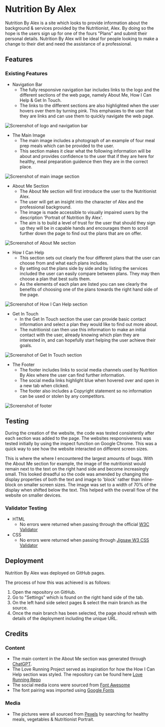 # **Nutrition By Alex**

Nutrition By Alex is a site which looks to provide information about the background & services provided by the Nutritionist, Alex. By doing so the hope is the users sign up for one of the fours "Plans" and submit their personal details. Nutrition By Alex will be ideal for people looking to make a change to their diet and need the assistance of a professional.

## **Features**

### **Existing Features**

* Navigation Bar
  * The fully responsive navigation bar includes links to the logo and the different sections of the web page, namely About Me, How I Can Help & Get In Touch.
  * The links to the different sections are also highlighted when the user hovers over them by turning pink. This emphasies to the user that they are links and can use them to quickly navigate the web page. 

![Screenshot of logo and navigation bar](https://user-images.githubusercontent.com/122832821/228657868-79079e86-7c76-4e04-becc-8a0cae5c36c4.jpeg)

* The Main Image
  * The main image includes a photograph of an example of four meal prep meals which can be provided to the user.
  * This section makes it clear what the following information will be about and provides confidence to the user that if they are here for healthy, meal preparation guidence then they are in the correct place.

![Screenshot of main image section](https://user-images.githubusercontent.com/122832821/228658227-04af280b-bbf4-4d64-b4b9-12158da28237.jpeg)

* About Me Section
  * The About Me section will first introduce the user to the Nutritionist Alex.
  * The user will get an insight into the character of Alex and the professional background.
  * The image is made accessible to visually impaired users by the description 'Portrait of Nutrition By Alex'.
  * The aim is to build a level of trust for the user that should they sign up they will be in capable hands and encourages them to scroll further down the page to find out the plans that are on offer. 

![Screenshot of About Me section](https://user-images.githubusercontent.com/122832821/228658357-61a7a8c9-fd88-4af7-9e2b-84c7052bbaf7.jpeg)

* How I Can Help 
  * This section sets out clearly the four different plans that the user can choose from and what each plans includes. 
  * By setting out the plans side by side and by listing the services included the user can easily compare between plans. They may then choose a plan that best suits them.
  * As the elements of each plan are listed you can see clearly the benefits of choosing one of the plans towards the right hand side of the page.

![Screenshot of How I Can Help section](https://user-images.githubusercontent.com/122832821/228659014-712c0acf-c3b9-4ccc-a04e-79ca62e0e1f2.jpeg)


* Get In Touch
  * In the Get In Touch section the user can provide basic contact information and select a plan they would like to find out more about. 
  * The nutritionist can then use this information to make an initial contact with the user, already knowing which plan they are interested in, and can hopefully start helping the user achieve their goals.

![Screenshot of Get In Touch section](https://user-images.githubusercontent.com/122832821/228659189-2752f47c-1f19-44b0-b097-332464913268.jpeg)


* The Footer 
  * The footer includes links to social media channels used by Nutrition By Alex where the user can find further information. 
  * The social media links highlight blue when hovered over and open in a new tab when clicked.
  * The footer also includes a Copyright statement so no information can be used or stolen by any competitors.

![Screenshot of footer](https://user-images.githubusercontent.com/122832821/228659309-5eaa1923-7cc1-4d7b-8283-e8921b4bf008.jpeg)


## **Testing** 

During the creation of the website, the code was tested consistently after each section was added to the page. The websites responsiveness was tested initially by using the inspect function on Google Chrome. This was a quick way to see how the website interacted on different screen sizes. 

This is where the where I encountered the largest amounts of bugs. With the About Me section for example, the image of the nutritionist would remain next to the text on the right hand side and become increasingly small. This looked dreadful so the code was amended by changing the display properties of both the text and image to 'block' rather than inline-block on smaller screen sizes. The image was set to a width of 70% of the display when shifted below the text. This helped with the overall flow of the website on smaller devices. 

### **Validator Testing**

* HTML
  * No errors were returned when passing through the official [W3C Validator](https://validator.w3.org/#validate_by_input+with_options)
* CSS
  * No errors were returned when passing through [Jigsaw W3 CSS Validator](https://jigsaw.w3.org/css-validator/#validate_by_input)

## **Deployment**

Nutrition By Alex was deployed on GitHub pages.

The process of how this was achieved is as follows:

1. Open the repository on GitHub.
2. Go to "Settings" which is found on the right hand side of the tab.
3. On the left hand side select pages & select the main branch as the source.
4. Once the main branch has been selected, the page should refresh with details of the deployment including the unique URL.

## **Credits**

### **Content**

* The main content in the About Me section was generated through [ChatGPT](https://chat.openai.com/chat).
* The Love Running Project served as inspiration for how the How I Can Help section was styled. The repository can be found here [Love Running Repo](https://github.com/AlexMaitland/love-running.git)
* The social media icons were sourced from [Font Awesome](https://fontawesome.com/)
* The font pairing was imported using [Google Fonts](https://fonts.google.com/)


### **Media** 

* The pictures were all sourced from [Pexels](pexels.com) by searching for healthy meals, vegetables & Nutritionist Portrait.
